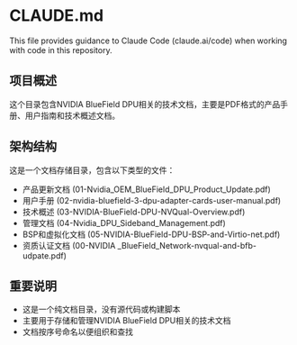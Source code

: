 # CLAUDE.md

This file provides guidance to Claude Code (claude.ai/code) when working with code in this repository.

## 项目概述

这个目录包含NVIDIA BlueField DPU相关的技术文档，主要是PDF格式的产品手册、用户指南和技术概述文档。

## 架构结构

这是一个文档存储目录，包含以下类型的文件：
- 产品更新文档 (01-Nvidia_OEM_BlueField_DPU_Product_Update.pdf)
- 用户手册 (02-nvidia-bluefield-3-dpu-adapter-cards-user-manual.pdf)  
- 技术概述 (03-NVIDIA-BlueField-DPU-NVQual-Overview.pdf)
- 管理文档 (04-Nvidia_DPU_Sideband_Management.pdf)
- BSP和虚拟化文档 (05-NVIDIA-BlueField-DPU-BSP-and-Virtio-net.pdf)
- 资质认证文档 (00-NVIDIA _BlueField_Network-nvqual-and-bfb-udpate.pdf)

## 重要说明

- 这是一个纯文档目录，没有源代码或构建脚本
- 主要用于存储和管理NVIDIA BlueField DPU相关的技术文档
- 文档按序号命名以便组织和查找